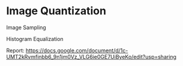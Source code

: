 # Image Quantization
Image Sampling

Histogram Equalization

Report: https://docs.google.com/document/d/1c-UMT2kRvmfinbb6_9n1jm0Vz_VLG6ie0GE7UiByeKo/edit?usp=sharing
